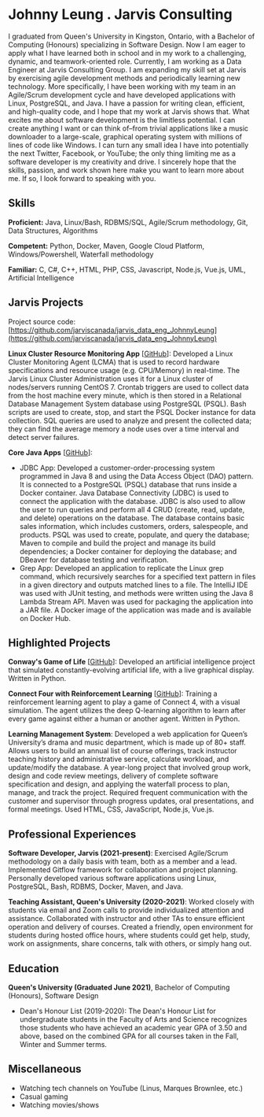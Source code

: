 # Johnny Leung . Jarvis Consulting

I graduated from Queen's University in Kingston, Ontario, with a Bachelor of Computing (Honours) specializing in Software Design. Now I am eager to apply what I have learned both in school and in my work to a challenging, dynamic, and teamwork-oriented role. Currently, I am working as a Data Engineer at Jarvis Consulting Group. I am expanding my skill set at Jarvis by exercising agile development methods and periodically learning new technology. More specifically, I have been working with my team in an Agile/Scrum development cycle and have developed applications with Linux, PostgreSQL, and Java. I have a passion for writing clean, efficient, and high-quality code, and I hope that my work at Jarvis shows that. What excites me about software development is the limitless potential. I can create anything I want or can think of–from trivial applications like a music downloader to a large-scale, graphical operating system with millions of lines of code like Windows. I can turn any small idea I have into potentially the next Twitter, Facebook, or YouTube; the only thing limiting me as a software developer is my creativity and drive. I sincerely hope that the skills, passion, and work shown here make you want to learn more about me. If so, I look forward to speaking with you.

## Skills

**Proficient:** Java, Linux/Bash, RDBMS/SQL, Agile/Scrum methodology, Git, Data Structures, Algorithms

**Competent:** Python, Docker, Maven, Google Cloud Platform, Windows/Powershell, Waterfall methodology

**Familiar:** C, C#, C++, HTML, PHP, CSS, Javascript, Node.js, Vue.js, UML, Artificial Intelligence

## Jarvis Projects

Project source code: [https://github.com/jarviscanada/jarvis_data_eng_JohnnyLeung](https://github.com/jarviscanada/jarvis_data_eng_JohnnyLeung)


**Linux Cluster Resource Monitoring App** [[GitHub](https://github.com/jarviscanada/jarvis_data_eng_JohnnyLeung/tree/master/linux_sql)]: Developed a Linux Cluster Monitoring Agent (LCMA) that is used to record hardware specifications and resource usage (e.g. CPU/Memory) in real-time. The Jarvis Linux Cluster Administration uses it for a Linux cluster of nodes/servers running CentOS 7. Crontab triggers are used to collect data from the host machine every minute, which is then stored in a Relational Database Management System database using PostgreSQL (PSQL). Bash scripts are used to create, stop, and start the PSQL Docker instance for data collection. SQL queries are used to analyze and present the collected data; they can find the average memory a node uses over a time interval and detect server failures.

**Core Java Apps** [[GitHub](https://github.com/jarviscanada/jarvis_data_eng_JohnnyLeung/tree/master/core_java)]:
      
  - JDBC App: Developed a customer-order-processing system programmed in Java 8 and using the Data Access Object (DAO) pattern. It is connected to a PostgreSQL (PSQL) database that runs inside a Docker container. Java Database Connectivity (JDBC) is used to connect the application with the database. JDBC is also used to allow the user to run queries and perform all 4 CRUD (create, read, update, and delete) operations on the database. The database contains basic sales information, which includes customers, orders, salespeople, and products. PSQL was used to create, populate, and query the database; Maven to compile and build the project and manage its build dependencies; a Docker container for deploying the database; and DBeaver for database testing and verification.
  - Grep App: Developed an application to replicate the Linux grep command, which recursively searches for a specified text pattern in files in a given directory and outputs matched lines to a file. The IntelliJ IDE was used with JUnit testing, and methods were written using the Java 8 Lambda Stream API. Maven was used for packaging the application into a JAR file. A Docker image of the application was made and is available on Docker Hub.


## Highlighted Projects
**Conway's Game of Life** [[GitHub](https://github.com/EternalDragonX/Conway-s-Game-of-Life)]: Developed an artificial intelligence project that simulated constantly-evolving artificial life, with a live graphical display. Written in Python.

**Connect Four with Reinforcement Learning** [[GitHub](https://github.com/EternalDragonX/Connect-Four-with-Reinforcement-Learning)]: Training a reinforcement learning agent to play a game of Connect 4, with a visual simulation. The agent utilizes the deep Q-learning algorithm to learn after every game against either a human or another agent. Written in Python.

**Learning Management System**: Developed a web application for Queen’s University’s drama and music department, which is made up of 80+ staff. Allows users to build an annual list of course offerings, track instructor teaching history and administrative service, calculate workload, and update/modify the database. A year-long project that involved group work, design and code review meetings, delivery of complete software specification and design, and applying the waterfall process to plan, manage, and track the project. Required frequent communication with the customer and supervisor through progress updates, oral presentations, and formal meetings. Used HTML, CSS, JavaScript, Node.js, Vue.js.


## Professional Experiences

**Software Developer, Jarvis (2021-present)**: Exercised Agile/Scrum methodology on a daily basis with team, both as a member and a lead. Implemented Gitflow framework for collaboration and project planning. Personally developed various software applications using Linux, PostgreSQL, Bash, RDBMS, Docker, Maven, and Java.

**Teaching Assistant, Queen's University (2020-2021)**: Worked closely with students via email and Zoom calls to provide individualized attention and assistance. Collaborated with instructor and other TAs to ensure efficient operation and delivery of courses. Created a friendly, open environment for students during hosted office hours, where students could get help, study, work on assignments, share concerns, talk with others, or simply hang out.


## Education
**Queen's University (Graduated June 2021)**, Bachelor of Computing (Honours), Software Design
- Dean's Honour List (2019-2020): The Dean's Honour List for undergraduate students in the Faculty of Arts and Science recognizes those students who have achieved an academic year GPA of 3.50 and above, based on the combined GPA for all courses taken in the Fall, Winter and Summer terms.


## Miscellaneous
- Watching tech channels on YouTube (Linus, Marques Brownlee, etc.)
- Casual gaming
- Watching movies/shows